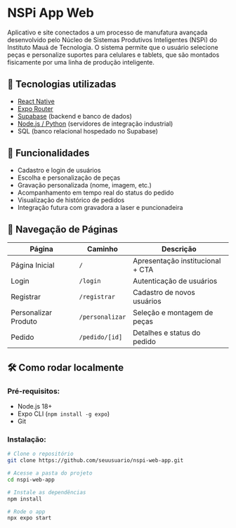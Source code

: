 # NSPi App Web

Aplicativo e site conectados a um processo de manufatura avançada desenvolvido pelo Núcleo de Sistemas Produtivos Inteligentes (NSPi) do Instituto Mauá de Tecnologia. O sistema permite que o usuário selecione peças e personalize suportes para celulares e tablets, que são montados fisicamente por uma linha de produção inteligente.

## 🚀 Tecnologias utilizadas

- [React Native](https://reactnative.dev/)
- [Expo Router](https://expo.dev/router)
- [Supabase](https://supabase.com/) (backend e banco de dados)
- [Node.js / Python](https://nodejs.org/) (servidores de integração industrial)
- SQL (banco relacional hospedado no Supabase)

## 🧰 Funcionalidades

- Cadastro e login de usuários
- Escolha e personalização de peças
- Gravação personalizada (nome, imagem, etc.)
- Acompanhamento em tempo real do status do pedido
- Visualização de histórico de pedidos
- Integração futura com gravadora a laser e puncionadeira

## 📱 Navegação de Páginas

| Página               | Caminho         | Descrição                             |
|----------------------|------------------|-----------------------------------------|
| Página Inicial       | `/`              | Apresentação institucional + CTA       |
| Login                | `/login`         | Autenticação de usuários                |
| Registrar            | `/registrar`     | Cadastro de novos usuários              |
| Personalizar Produto | `/personalizar`  | Seleção e montagem de peças             |
| Pedido               | `/pedido/[id]`   | Detalhes e status do pedido             |

## 🛠️ Como rodar localmente

### Pré-requisitos:
- Node.js 18+
- Expo CLI (`npm install -g expo`)
- Git

### Instalação:

```bash
# Clone o repositório
git clone https://github.com/seuusuario/nspi-web-app.git

# Acesse a pasta do projeto
cd nspi-web-app

# Instale as dependências
npm install

# Rode o app
npx expo start
